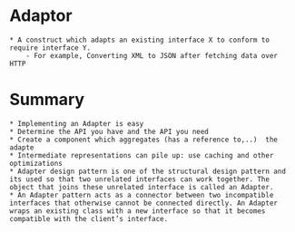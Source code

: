 # Adaptor
    * A construct which adapts an existing interface X to conform to require interface Y.
        - For example, Converting XML to JSON after fetching data over HTTP

# Summary
    * Implementing an Adapter is easy
    * Determine the API you have and the API you need
    * Create a component which aggregates (has a reference to,..)  the adapte
    * Intermediate representations can pile up: use caching and other optimizations
    * Adapter design pattern is one of the structural design pattern and its used so that two unrelated interfaces can work together. The object that joins these unrelated interface is called an Adapter.
    * An Adapter pattern acts as a connector between two incompatible interfaces that otherwise cannot be connected directly. An Adapter wraps an existing class with a new interface so that it becomes compatible with the client’s interface.



